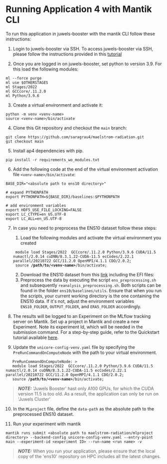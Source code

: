 # Running Application 4 with Mantik CLI
To run this application in juwels-booster with the mantik CLI follow these instructions:

1. Login to juwels-booster via SSH. To access juwels-booster via SSH, please follow the instructions provided in this [tutorial](https://apps.fz-juelich.de/jsc/hps/juwels/access.html#ssh-login)

2. Once you are logged in on juwels-booster, set python to version 3.9. For this load the following modules:
```
ml --force purge
ml use $OTHERSTAGES
ml Stages/2022
ml GCCcore/.11.2.0
ml Python/3.9.6
```

3. Create a virtual environment and activate it:
```
python -m venv <venv-name>
source <venv-name>/bin/activate
```

4. Clone this Git repository and checkout the `main` branch:

```
git clone https://github.com/saragrau4/maelstrom-radiation.git
git checkout main
```

5. Install ap4 dependencies with pip. 
```
pip install -r requirements_wo_modules.txt
```

6. Add the following code at the end of the virtual environment activation file `<venv-name>/bin/activate`:
```
BASE_DIR="<absolute path to ens10 directory>"

# expand PYTHONPATH
export PYTHONPATH=${BASE_DIR}/baselines:$PYTHONPATH

# add environment variables
export HDF5_USE_FILE_LOCKING=FALSE
export LC_CTYPE=en_US.UTF-8
export LC_ALL=en_US.UTF-8
```

7. In case you need to preprocess the ENS10 dataset follow these steps:
   1. Load the following modules and activate the virtual environment you created
    <pre><code> module load Stages/2022  GCCcore/.11.2.0 Python/3.9.6 CUDA/11.5 numactl/2.0.14 cuDNN/8.3.1.22-CUDA-11.5 ecCodes/2.22.1 parallel/20210722 GCC/11.2.0 OpenMPI/4.1.1 CDO/2.0.2;
    source <b>/path/to/&lt;venv-name&gt;</b>/bin/activate;</code></pre>
   2. Download the ENS10 dataset from this [link](http://spclstorage.inf.ethz.ch/projects/deep-weather/ENS10/) including the EFI files:
   3. Preprocess the data by executing the script `ens_preprocessing.sh` and subsequently `reanalysis_preprocessing.sh`. Both scripts can be found in the folder `ens10/baselines/utils`. Ensure that when you run the scripts, your current working directory is the one containing the ENS10 data. If it's not, adjust the environment variables `ENS10_FOLDER`, `OUTPUT_FOLDER`, and `ERA5_FOLDER` accordingly.


8. The results will be logged to an Experiment on the MLflow tracking server on Mantik. Set up a project in Mantik and create a new Experiment. Note its experiment Id, which will be needed in the submission command. For a step-by-step guide, refer to the Quickstart tutorial available [here](https://mantik-ai.gitlab.io/mantik/ui/quickstart.html).

9. Update the `unicore-config-venv.yaml` file by specifying the `PreRunCommandOnComputeNode` with the path to your virtual environment.

<pre><code>   PreRunCommandOnComputeNode: >
   module load Stages/2022  GCCcore/.11.2.0 Python/3.9.6 CUDA/11.5 numactl/2.0.14 cuDNN/8.3.1.22-CUDA-11.5 ecCodes/2.22.1 parallel/20210722 GCC/11.2.0 OpenMPI/4.1.1 CDO/2.0.2;
   source <b>/path/to/&lt;venv-name&gt;</b>/bin/activate;
</code></pre>

> **_NOTE:_** 'Juwels Booster' hast only A100 GPUs, for which the CUDA version 11.5 is too old. As a result, the application can only be run on 'Juwels Cluster'

10. In the `MLproject` file, define the `data-path` as the absolute path to the preprocessed ENS10 dataset.

11. Run your experiment with mantik
```
mantik runs submit <absolute path to maelstrom-radiation/mlproject directory> --backend-config unicore-config-venv.yaml --entry-point main --experiment-id <experiment ID> --run-name <run name> -v
```
> **_NOTE:_** When you run your application, please ensure that the local copy of the 'ens10' repository on HPC includes all the latest changes.
